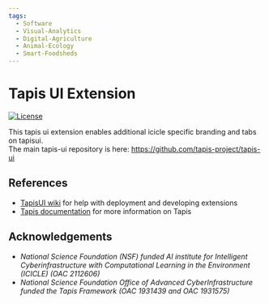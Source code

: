 ```yaml
---
tags:
  - Software
  - Visual-Analytics
  - Digital-Agriculture
  - Animal-Ecology
  - Smart-Foodsheds
---
```

# Tapis UI Extension
[![License](https://img.shields.io/badge/License-BSD%203--Clause-blue.svg)](https://github.com/ICICLE-ai/tapisui-extension-icicle/blob/main/LICENSE.md)

This tapis ui extension enables additional icicle specific branding and tabs on tapisui.  
The main tapis-ui repository is here: https://github.com/tapis-project/tapis-ui

## References
- [TapisUI wiki](https://github.com/tapis-project/tapis-ui/wiki) for help with deployment and developing extensions
- [Tapis documentation](https://tapis.readthedocs.io/en/latest/contents.html) for more information on Tapis
 
## Acknowledgements   
- *National Science Foundation (NSF) funded AI institute for Intelligent Cyberinfrastructure with Computational Learning in the Environment (ICICLE) (OAC 2112606)*
- *National Science Foundation Office of Advanced CyberInfrastructure funded the Tapis Framework (OAC 1931439 and OAC 1931575)*
